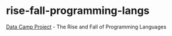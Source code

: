 # rise-fall-programming-langs
[Data Camp Project](https://www.datacamp.com/projects/435) - The Rise and Fall of Programming Languages
